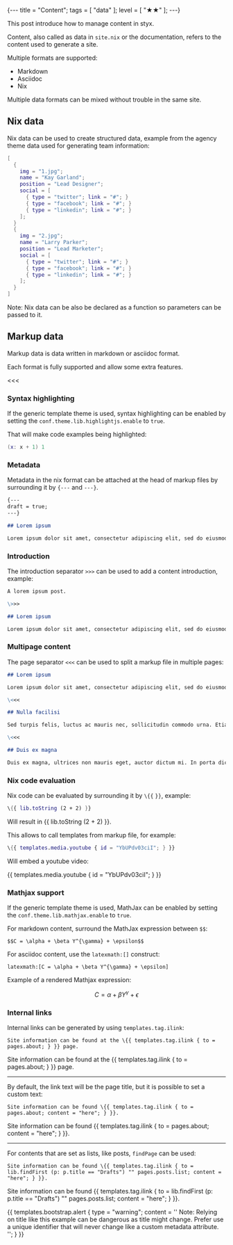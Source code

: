 {---
title = "Content";
tags = [ "data" ];
level = [ "★★" ];
---}

This post introduce how to manage content in styx.

>>>

Content, also called as data in `site.nix` or the documentation, refers to the content used to generate a site.

Multiple formats are supported:

- Markdown
- Asciidoc
- Nix

Multiple data formats can be mixed without trouble in the same site.

## Nix data

Nix data can be used to create structured data, example from the agency theme data used for generating team information:

```nix
[
  {
    img = "1.jpg";
    name = "Kay Garland";
    position = "Lead Designer";
    social = [
      { type = "twitter"; link = "#"; }
      { type = "facebook"; link = "#"; }
      { type = "linkedin"; link = "#"; }
    ];
  }
  {
    img = "2.jpg";
    name = "Larry Parker";
    position = "Lead Marketer";
    social = [
      { type = "twitter"; link = "#"; }
      { type = "facebook"; link = "#"; }
      { type = "linkedin"; link = "#"; }
    ];
  }
]
```

Note: Nix data can be also be declared as a function so parameters can be passed to it.

## Markup data

Markup data is data written in markdown or asciidoc format.

Each format is fully supported and allow some extra features.

<<<

### Syntax highlighting

If the generic template theme is used, syntax highlighting can be enabled by setting the `conf.theme.lib.highlightjs.enable` to `true`.

That will make code examples being highlighted:

```nix
(x: x + 1) 1
```

### Metadata

Metadata in the nix format can be attached at the head of markup files by surrounding it by `{---` and `---}`.

```markdown
{---
draft = true;
---}

## Lorem ipsum

Lorem ipsum dolor sit amet, consectetur adipiscing elit, sed do eiusmod tempor incididunt ut labore et dolore magna aliqua.
```

### Introduction

The introduction separator `>>>` can be used to add a content introduction, example:

```markdown
A lorem ipsum post.

\>>>

## Lorem ipsum

Lorem ipsum dolor sit amet, consectetur adipiscing elit, sed do eiusmod tempor incididunt ut labore et dolore magna aliqua.
```

### Multipage content

The page separator `<<<` can be used to split a markup file in multiple pages:

```markdown
## Lorem ipsum

Lorem ipsum dolor sit amet, consectetur adipiscing elit, sed do eiusmod tempor incididunt ut labore et dolore magna aliqua.

\<<<

## Nulla facilisi

Sed turpis felis, luctus ac mauris nec, sollicitudin commodo urna. Etiam eleifend interdum velit, quis egestas elit commodo nec.

\<<< 

## Duis ex magna

Duis ex magna, ultrices non mauris eget, auctor dictum mi. In porta dictum finibus. Nulla ultricies nunc ut risus maximus, non maximus nunc elementum.
```

### Nix code evaluation

Nix code can be evaluated by surrounding it by `\{{` `}}`, example:

```nix
\{{ lib.toString (2 + 2) }}
```

Will result in {{ lib.toString (2 + 2) }}.

This allows to call templates from markup file, for example:

```nix
\{{ templates.media.youtube { id = "YbUPdv03ciI"; } }}
```

Will embed a youtube video:

{{ templates.media.youtube { id = "YbUPdv03ciI"; } }}


### Mathjax support

If the generic template theme is used, MathJax can be enabled by setting the `conf.theme.lib.mathjax.enable` to `true`.

For markdown content, surround the MathJax expression between `$$`:

```
$$C = \alpha + \beta Y^{\gamma} + \epsilon$$
```

For asciidoc content, use the `latexmath:[]` construct:

```
latexmath:[C = \alpha + \beta Y^{\gamma} + \epsilon]
```

Example of a rendered Mathjax expression:

$$C = \alpha + \beta Y^{\gamma} + \epsilon$$

### Internal links

Internal links can be generated by using `templates.tag.ilink`:

```
Site information can be found at the \{{ templates.tag.ilink { to = pages.about; } }} page.
```

Site information can be found at the {{ templates.tag.ilink { to = pages.about; } }} page.

---

By default, the link text will be the page title, but it is possible to set a custom text:

```
Site information can be found \{{ templates.tag.ilink { to = pages.about; content = "here"; } }}.
```

Site information can be found {{ templates.tag.ilink { to = pages.about; content = "here"; } }}.

---

For contents that are set as lists, like posts, `findPage` can be used:

```
Site information can be found \{{ templates.tag.ilink { to = lib.findFirst (p: p.title == "Drafts") "" pages.posts.list; content = "here"; } }}.
```
Site information can be found {{ templates.tag.ilink { to = lib.findFirst (p: p.title == "Drafts") "" pages.posts.list; content = "here"; } }}.

{{
templates.bootstrap.alert {
  type = "warning";
  content = ''
    Note: Relying on title like this example can be dangerous as title might change. Prefer use a unique identifier that will never change like a custom metadata attribute.
  '';
} 
}}
